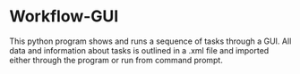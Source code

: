 # Workflow-GUI
This python program shows and runs a sequence of tasks through a GUI. All data and information about tasks is outlined in a .xml file and imported either through the program or run from command prompt. 
